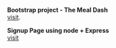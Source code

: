 **Bootstrap project - The Meal Dash**  
[visit](https://saurabh-rana17.github.io/Bootstrap-project/).

    
**Signup Page using node + Express**  
[visit](https://signup-226f.onrender.com/)   

